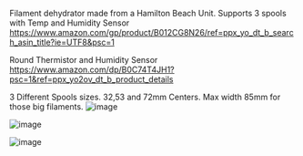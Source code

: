 Filament dehydrator made from a Hamilton Beach Unit.
Supports 3 spools with Temp and Humidity Sensor
https://www.amazon.com/gp/product/B012CG8N26/ref=ppx_yo_dt_b_search_asin_title?ie=UTF8&psc=1

Round Thermistor and Humidity Sensor
https://www.amazon.com/dp/B0C74T4JH1?psc=1&ref=ppx_yo2ov_dt_b_product_details

3 Different Spools sizes. 32,53 and 72mm Centers. Max width 85mm for those big filaments.
![image](https://github.com/robermeyer/VoronMods/assets/7516894/ab6a31bf-97a4-4494-bed1-a60c0fea15b3)

![image](https://github.com/robermeyer/VoronMods/assets/7516894/903546da-8b49-4c4b-8e65-8eefcfc7978a)

![image](https://github.com/robermeyer/VoronMods/assets/7516894/8d63be27-6ecf-4d69-9954-49731303f4c5)
